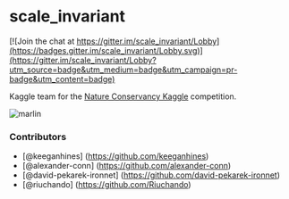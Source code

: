 # scale_invariant

[![Join the chat at https://gitter.im/scale_invariant/Lobby](https://badges.gitter.im/scale_invariant/Lobby.svg)](https://gitter.im/scale_invariant/Lobby?utm_source=badge&utm_medium=badge&utm_campaign=pr-badge&utm_content=badge)

Kaggle team for the [Nature Conservancy Kaggle](https://www.kaggle.com/c/the-nature-conservancy-fisheries-monitoring) competition. 

![marlin](https://github.com/keeganhines/scale_invariant/blob/master/marlin.jpg)


### Contributors
* [@keeganhines] (https://github.com/keeganhines)
* [@alexander-conn] (https://github.com/alexander-conn)
* [@david-pekarek-ironnet] (https://github.com/david-pekarek-ironnet)
* [@riuchando] (https://github.com/Riuchando)

